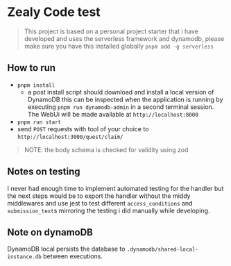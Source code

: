 # Zealy Code test #

> This project is based on a personal project starter that i have developed and uses the serverless framework and dynamodb, please make sure you have this installed globally `pnpm add -g serverless`

## How to run ##

- `pnpm install`
  - a post install script should download and install a local version of DynamoDB
  this can be inspected when the application is running by executing `pnpm run dynamodb-admin` in a second terminal session. The WebUi will be made available at `http://localhost:8000`
- `pnpm run start`
- send `POST` requests with tool of your choice to `http://localhost:3000/quest/claim/`

> NOTE: the body schema is checked for validity using zod

## Notes on testing ##

I never had enough time to implement automated testing for the handler but the next steps would be to export the handler without the middy middlewares and use jest to test different `access_conditions` and `submission_text`s mirroring the testing i did manually while developing.

## Note on dynamoDB ##

DynamoDB local persists the database to `.dynamodb/shared-local-instance.db` between executions.
